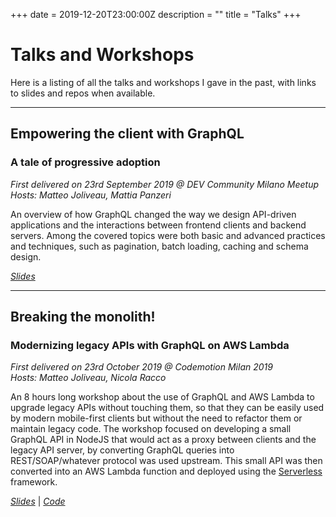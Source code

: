 +++
date = 2019-12-20T23:00:00Z
description = ""
title = "Talks"
+++
# Talks and Workshops

Here is a listing of all the talks and workshops I gave in the past, with links to slides and repos when available.

---

## Empowering the client with GraphQL

### A tale of progressive adoption

_First delivered on 23rd September 2019 @ DEV Community Milano Meetup_  
_Hosts: Matteo Joliveau, Mattia Panzeri_  

An overview of how GraphQL changed the way we design API-driven applications and the interactions between frontend clients and backend servers. Among the covered topics were both basic and advanced practices and techniques, such as pagination, batch loading, caching and schema design.

[_Slides_](https://docs.google.com/presentation/d/1kl1jhjQJIHDIvTJfUL_GcPrBN7wGdqxiJiqegKZb9q0/edit?usp=sharing)

---

## Breaking the monolith!

### Modernizing legacy APIs with GraphQL on AWS Lambda

_First delivered on 23rd October 2019 @ Codemotion Milan 2019_  
_Hosts: Matteo Joliveau, Nicola Racco_  

An 8 hours long workshop about the use of GraphQL and AWS Lambda to upgrade legacy APIs without touching them, so that they can be easily used by modern mobile-first clients but without the need to refactor them or maintain legacy code. The workshop focused on developing a small GraphQL API in NodeJS that would act as a proxy between clients and the legacy API server, by converting GraphQL queries into REST/SOAP/whatever protocol was used upstream. This small API was then converted into an AWS Lambda function and deployed using the [Serverless](https://serverless.com) framework.

[_Slides_](https://docs.google.com/presentation/d/10YvN-INFGwgXzaejvguebwNiGL8wQ7I8kjmfcdRnWRk/edit?usp=sharing) | [_Code_](https://github.com/mikamai/codemotion-ws-breaking-the-monolith)
